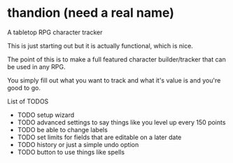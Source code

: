 # thandion (need a real name)
A tabletop RPG character tracker

This is just starting out but it is actually functional, which is nice.

The point of this is to make a full featured character builder/tracker that can be used in any RPG.

You simply fill out what you want to track and what it's value is and you're good to go.

List of TODOS
* TODO setup wizard
* TODO advanced settings to say things like you level up every 150 points
* TODO be able to change labels
* TODO set limits for fields that are editable on a later date
* TODO history or just a simple undo option
* TODO button to use things like spells

